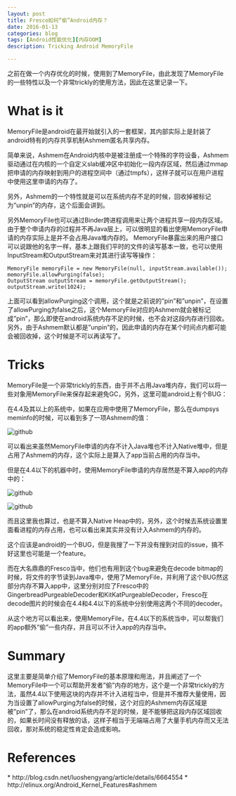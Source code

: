 ```yaml
---
layout: post
title: Fresco如何“偷”Android内存？
date: 2016-01-13
categories: blog
tags: [Android性能优化][内存OOM]
description: Tricking Android MemoryFile

---
```


之前在做一个内存优化的时候，使用到了MemoryFile，由此发现了MemoryFile的一些特性以及一个非常trickly的使用方法，因此在这里记录一下。

<h1>What is it</h1>

MemoryFile是android在最开始就引入的一套框架，其内部实际上是封装了android特有的内存共享机制Ashmem匿名共享内存。

简单来说，Ashmem在Android内核中是被注册成一个特殊的字符设备，Ashmem驱动通过在内核的一个自定义slab缓冲区中初始化一段内存区域，然后通过mmap把申请的内存映射到用户的进程空间中（通过tmpfs），这样子就可以在用户进程中使用这里申请的内存了。

另外，Ashmem的一个特性就是可以在系统内存不足的时候，回收掉被标记为”unpin”的内存，这个后面会讲到。

另外MemoryFile也可以通过Binder跨进程调用来让两个进程共享一段内存区域。由于整个申请内存的过程并不再Java层上，可以很明显的看出使用MemoryFile申请的内存实际上是并不会占用Java堆内存的。
MemoryFile暴露出来的用户接口可以说跟他的名字一样，基本上跟我们平时的文件的读写基本一致，也可以使用InputStream和OutputStream来对其进行读写等操作：

    MemoryFile memoryFile = new MemoryFile(null, inputStream.available());
    memoryFile.allowPurging(false);
    OutputStream outputStream = memoryFile.getOutputStream();
    outputStream.write(1024);

上面可以看到allowPurging这个调用，这个就是之前说的”pin”和”unpin”，在设置了allowPurging为false之后，这个MemoryFile对应的Ashmem就会被标记成”pin”，那么即使在android系统内存不足的时候，也不会对这段内存进行回收。另外，由于Ashmem默认都是”unpin”的，因此申请的内存在某个时间点内都可能会被回收掉，这个时候是不可以再读写了。

<h1>Tricks</h1>
MemoryFile是一个非常trickly的东西，由于并不占用Java堆内存，我们可以将一些对象用MemoryFile来保存起来避免GC，另外，这里可能android上有个BUG：

在4.4及其以上的系统中，如果在应用中使用了MemoryFile，那么在dumpsys meminfo的时候，可以看到多了一项Ashmem的值：

![github](http://mmbiz.qpic.cn/mmbiz/e4JibCgzXv6Q8Q5loNoKgDtqXMcEn2DJ7X4tGCj0ux6SGevzI3V9HT9LMmscROWaw0RDWsgHBl7zYS1tdYAkw7w/640?wx_fmt=png&tp=webp&wxfrom=5&wx_lazy=1 "github")

可以看出来虽然MemoryFile申请的内存不计入Java堆也不计入Native堆中，但是占用了Ashmem的内存，这个实际上是算入了app当前占用的内存当中。

但是在4.4以下的机器中时，使用MemoryFile申请的内存居然是不算入app的内存中的：

![github](http://mmbiz.qpic.cn/mmbiz/e4JibCgzXv6Q8Q5loNoKgDtqXMcEn2DJ7ibQdGAWX8LlpRx6kwJfhUoEicN1NTGROSaZtVNQeHQgknI1AjICGGsrw/640?wx_fmt=png&tp=webp&wxfrom=5&wx_lazy=1 "github")


![github](http://d.pcs.baidu.com/thumbnail/c80a05ded6bf532229c6594c92b6682e?fid=3306206447-250528-677984851340816&time=1452672000&rt=pr&sign=FDTAER-DCb740ccc5511e5e8fedcff06b081203-NHvAbIYq1QEkM8G62Ky37jkcdYw%3d&expires=8h&chkbd=0&chkv=0&dp-logid=294237499231974897&dp-callid=0&size=c10000_u10000&quality=90 "github")

而且这里我也算过，也是不算入Native Heap中的，另外，这个时候去系统设置里面看进程的内存占用，也可以看出来其实并没有计入Ashmem的内存的。

这个应该是android的一个BUG，但是我搜了一下并没有搜到对应的issue，搞不好这里也可能是一个feature。

而在大名鼎鼎的Fresco当中，他们也有用到这个bug来避免在decode bitmap的时候，将文件的字节读到Java堆中，使用了MemoryFile，并利用了这个BUG然这部分内存不算入app中，这里分别对应了Fresco中的GingerbreadPurgeableDecoder和KitKatPurgeableDecoder，Fresco在decode图片的时候会在4.4和4.4以下的系统中分别使用这两个不同的decoder。

从这个地方可以看出来，使用MemoryFile，在4.4以下的系统当中，可以帮我们的app额外”偷”一些内存，并且可以不计入app的内存当中。

<h1>Summary</h1>
这里主要是简单介绍了MemoryFile的基本原理和用法，并且阐述了一个MemoryFile中一个可以帮助开发者”偷”内存的地方，这个是一个非常trickly的方法，虽然4.4以下使用这块的内存并不计入进程当中，但是并不推荐大量使用，因为当设置了allowPurging为false的时候，这个对应的Ashmem内存区域是被”pin”了，那么在android系统内存不足的时候，是不能够把这段内存区域回收的，如果长时间没有释放的话，这样子相当于无端端占用了大量手机内存而又无法回收，那对系统的稳定性肯定会造成影响。

<h1>References</h1>
* http://blog.csdn.net/luoshengyang/article/details/6664554
* http://elinux.org/Android_Kernel_Features#ashmem

